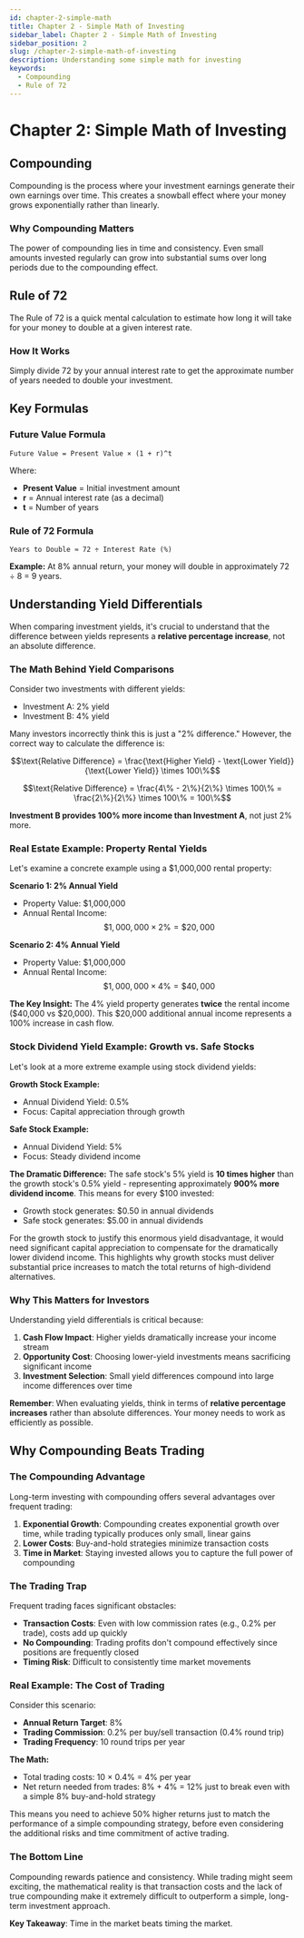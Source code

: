 ```yaml
---
id: chapter-2-simple-math
title: Chapter 2 - Simple Math of Investing
sidebar_label: Chapter 2 - Simple Math of Investing
sidebar_position: 2
slug: /chapter-2-simple-math-of-investing
description: Understanding some simple math for investing
keywords:
  - Compounding
  - Rule of 72
---
```


# Chapter 2: Simple Math of Investing

## Compounding

Compounding is the process where your investment earnings generate their own earnings over time. This creates a snowball effect where your money grows exponentially rather than linearly.

### Why Compounding Matters

The power of compounding lies in time and consistency. Even small amounts invested regularly can grow into substantial sums over long periods due to the compounding effect.

## Rule of 72

The Rule of 72 is a quick mental calculation to estimate how long it will take for your money to double at a given interest rate.

### How It Works

Simply divide 72 by your annual interest rate to get the approximate number of years needed to double your investment.

## Key Formulas

### Future Value Formula
```
Future Value = Present Value × (1 + r)^t
```

Where:
- **Present Value** = Initial investment amount
- **r** = Annual interest rate (as a decimal)
- **t** = Number of years

### Rule of 72 Formula
```
Years to Double ≈ 72 ÷ Interest Rate (%)
```

**Example:** At 8% annual return, your money will double in approximately 72 ÷ 8 = 9 years.

## Understanding Yield Differentials

When comparing investment yields, it's crucial to understand that the difference between yields represents a **relative percentage increase**, not an absolute difference.

### The Math Behind Yield Comparisons

Consider two investments with different yields:
- Investment A: 2% yield
- Investment B: 4% yield

Many investors incorrectly think this is just a "2% difference." However, the correct way to calculate the difference is:

$$\text{Relative Difference} = \frac{\text{Higher Yield} - \text{Lower Yield}}{\text{Lower Yield}} \times 100\%$$

$$\text{Relative Difference} = \frac{4\% - 2\%}{2\%} \times 100\% = \frac{2\%}{2\%} \times 100\% = 100\%$$

**Investment B provides 100% more income than Investment A**, not just 2% more.

### Real Estate Example: Property Rental Yields

Let's examine a concrete example using a \$1,000,000 rental property:

**Scenario 1: 2% Annual Yield**
- Property Value: \$1,000,000
- Annual Rental Income: $$\$1,000,000 \times 2\% = \$20,000$$


**Scenario 2: 4% Annual Yield** 
- Property Value: \$1,000,000
- Annual Rental Income: $$\$1,000,000 \times 4\% = \$40,000$$

**The Key Insight:**
The 4% yield property generates **twice** the rental income (\$40,000 vs \$20,000). This \$20,000 additional annual income represents a 100% increase in cash flow.

### Stock Dividend Yield Example: Growth vs. Safe Stocks

Let's look at a more extreme example using stock dividend yields:

**Growth Stock Example:**
- Annual Dividend Yield: 0.5%
- Focus: Capital appreciation through growth

**Safe Stock Example:**
- Annual Dividend Yield: 5%
- Focus: Steady dividend income

**The Dramatic Difference:**
The safe stock's 5% yield is **10 times higher** than the growth stock's 0.5% yield - representing approximately **900% more dividend income**. This means for every \$100 invested:
- Growth stock generates: \$0.50 in annual dividends
- Safe stock generates: \$5.00 in annual dividends

For the growth stock to justify this enormous yield disadvantage, it would need significant capital appreciation to compensate for the dramatically lower dividend income. This highlights why growth stocks must deliver substantial price increases to match the total returns of high-dividend alternatives.

### Why This Matters for Investors

Understanding yield differentials is critical because:

1. **Cash Flow Impact**: Higher yields dramatically increase your income stream
2. **Opportunity Cost**: Choosing lower-yield investments means sacrificing significant income
3. **Investment Selection**: Small yield differences compound into large income differences over time

**Remember**: When evaluating yields, think in terms of **relative percentage increases** rather than absolute differences. Your money needs to work as efficiently as possible.


## Why Compounding Beats Trading

### The Compounding Advantage

Long-term investing with compounding offers several advantages over frequent trading:

1. **Exponential Growth**: Compounding creates exponential growth over time, while trading typically produces only small, linear gains
2. **Lower Costs**: Buy-and-hold strategies minimize transaction costs
3. **Time in Market**: Staying invested allows you to capture the full power of compounding

### The Trading Trap

Frequent trading faces significant obstacles:

- **Transaction Costs**: Even with low commission rates (e.g., 0.2% per trade), costs add up quickly
- **No Compounding**: Trading profits don't compound effectively since positions are frequently closed
- **Timing Risk**: Difficult to consistently time market movements

### Real Example: The Cost of Trading

Consider this scenario:
- **Annual Return Target**: 8%
- **Trading Commission**: 0.2% per buy/sell transaction (0.4% round trip)
- **Trading Frequency**: 10 round trips per year

**The Math:**
- Total trading costs: 10 × 0.4% = 4% per year
- Net return needed from trades: 8% + 4% = 12% just to break even with a simple 8% buy-and-hold strategy

This means you need to achieve 50% higher returns just to match the performance of a simple compounding strategy, before even considering the additional risks and time commitment of active trading.

### The Bottom Line

Compounding rewards patience and consistency. While trading might seem exciting, the mathematical reality is that transaction costs and the lack of true compounding make it extremely difficult to outperform a simple, long-term investment approach.

**Key Takeaway**: Time in the market beats timing the market.
